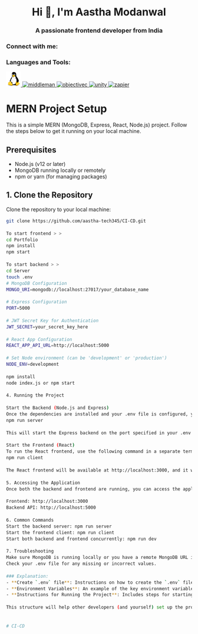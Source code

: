 <h1 align="center">Hi 👋, I'm Aastha Modanwal</h1>
<h3 align="center">A passionate frontend developer from India</h3>

<h3 align="left">Connect with me:</h3>
<p align="left">
</p>

<h3 align="left">Languages and Tools:</h3>
<p align="left"> <a href="https://www.linux.org/" target="_blank" rel="noreferrer"> <img src="https://raw.githubusercontent.com/devicons/devicon/master/icons/linux/linux-original.svg" alt="linux" width="40" height="40"/> </a> <a href="https://middlemanapp.com/" target="_blank" rel="noreferrer"> <img src="https://raw.githubusercontent.com/leungwensen/svg-icon/b84b3f3a3da329b7c1d02346865f8e98beb05413/dist/svg/logos/middleman.svg" alt="middleman" width="40" height="40"/> </a> <a href="https://developer.apple.com/library/archive/documentation/Cocoa/Conceptual/ProgrammingWithObjectiveC/Introduction/Introduction.html" target="_blank" rel="noreferrer"> <img src="https://www.vectorlogo.zone/logos/apple_objectivec/apple_objectivec-icon.svg" alt="objectivec" width="40" height="40"/> </a> <a href="https://unity.com/" target="_blank" rel="noreferrer"> <img src="https://www.vectorlogo.zone/logos/unity3d/unity3d-icon.svg" alt="unity" width="40" height="40"/> </a> <a href="https://zapier.com" target="_blank" rel="noreferrer"> <img src="https://www.vectorlogo.zone/logos/zapier/zapier-icon.svg" alt="zapier" width="40" height="40"/> </a> </p>

# MERN Project Setup

This is a simple MERN (MongoDB, Express, React, Node.js) project. Follow the steps below to get it running on your local machine.

## Prerequisites

- Node.js (v12 or later)
- MongoDB running locally or remotely
- npm or yarn (for managing packages)

## 1. Clone the Repository

Clone the repository to your local machine:

```bash
git clone https://github.com/aastha-tech345/CI-CD.git

To start frontend > >
cd Portfolio
npm install
npm start

To start backend > >
cd Server
touch .env
# MongoDB Configuration
MONGO_URI=mongodb://localhost:27017/your_database_name

# Express Configuration
PORT=5000

# JWT Secret Key for Authentication
JWT_SECRET=your_secret_key_here

# React App Configuration
REACT_APP_API_URL=http://localhost:5000

# Set Node environment (can be 'development' or 'production')
NODE_ENV=development

npm install
node index.js or npm start

4. Running the Project

Start the Backend (Node.js and Express)
Once the dependencies are installed and your .env file is configured, you can start the server by running:
npm run server

This will start the Express backend on the port specified in your .env file (default: 5000).

Start the Frontend (React)
To run the React frontend, use the following command in a separate terminal window:
npm run client

The React frontend will be available at http://localhost:3000, and it will communicate with the backend API at the REACT_APP_API_URL specified in your .env.

5. Accessing the Application
Once both the backend and frontend are running, you can access the application in your web browser at:

Frontend: http://localhost:3000
Backend API: http://localhost:5000

6. Common Commands
Start the backend server: npm run server
Start the frontend client: npm run client
Start both backend and frontend concurrently: npm run dev

7. Troubleshooting
Make sure MongoDB is running locally or you have a remote MongoDB URL in your .env file.
Check your .env file for any missing or incorrect values.

### Explanation:
- **Create `.env` file**: Instructions on how to create the `.env` file and which environment variables need to be added for the project to function correctly.
- **Environment Variables**: An example of the key environment variables (`MONGO_URI`, `PORT`, `JWT_SECRET`, `REACT_APP_API_URL`, `NODE_ENV`) with placeholders that should be customized for your project.
- **Instructions for Running the Project**: Includes steps for starting the backend, frontend, and running both concurrently.

This structure will help other developers (and yourself) set up the project easily by providing all necessary details for environment configuration and running the project.


# CI-CD
